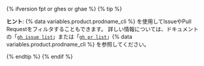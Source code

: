 {% ifversion fpt or ghes or ghae %}
{% tip %}

**ヒント**: {% data variables.product.prodname_cli %} を使用してIssueやPull Requestをフィルタすることもできます。 詳しい情報については、ドキュメントの「[`gh issue list`](https://cli.github.com/manual/gh_issue_list)」または「[`gh pr list`](https://cli.github.com/manual/gh_pr_list)」{% data variables.product.prodname_cli %} を参照してください。

{% endtip %}
{% endif %}

